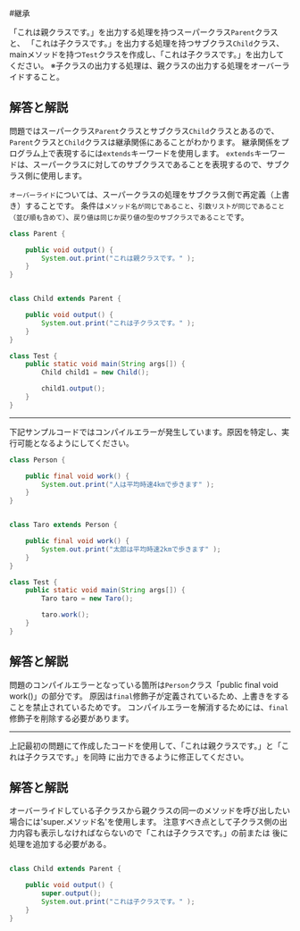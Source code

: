 #継承

 「これは親クラスです。」を出力する処理を持つスーパークラス`Parent`クラスと、
 「これは子クラスです。」を出力する処理を持つサブクラス`Child`クラス、
 mainメソッドを持つ`Test`クラスを作成し、「これは子クラスです。」を出力してください。
 ※子クラスの出力する処理は、親クラスの出力する処理をオーバーライドすること。

## 解答と解説
問題ではスーパークラス`Parent`クラスとサブクラス`Child`クラスとあるので、`Parent`クラスと`Child`クラスは継承関係にあることがわかります。
継承関係をプログラム上で表現するには`extends`キーワードを使用します。
`extends`キーワードは、スーパークラスに対してのサブクラスであることを表現するので、サブクラス側に使用します。

`オーバーライド`については、スーパークラスの処理をサブクラス側で再定義（上書き）することです。
条件は`メソッド名が同じであること`、`引数リストが同じであること（並び順も含めて）`、`戻り値は同じか戻り値の型のサブクラスであること`です。

```Parent.java
class Parent {

	public void output() {
		System.out.print("これは親クラスです。" );
	}
}
```

```Child.java

class Child extends Parent {

	public void output() {
		System.out.print("これは子クラスです。" );
	}
}
```

```Test.java
class Test {
	public static void main(String args[]) {
		Child child1 = new Child();

		child1.output();
	}
}
```

---

下記サンプルコードではコンパイルエラーが発生しています。原因を特定し、実行可能となるようにしてください。

```Person.java
class Person {

	public final void work() {
		System.out.print("人は平均時速4kmで歩きます" );
	}
}
```

```Taro.java

class Taro extends Person {

	public final void work() {
		System.out.print("太郎は平均時速2kmで歩きます" );
	}
}
```

```Test.java
class Test {
	public static void main(String args[]) {
		Taro taro = new Taro();

		taro.work();
	}
}
```

## 解答と解説
問題のコンパイルエラーとなっている箇所は`Person`クラス「public final void work()」の部分です。
原因は`final`修飾子が定義されているため、上書きをすることを禁止されているためです。
コンパイルエラーを解消するためには、`final`修飾子を削除する必要があります。


---
上記最初の問題にて作成したコードを使用して、「これは親クラスです。」と「これは子クラスです。」を同時
に出力できるように修正してください。

## 解答と解説
オーバーライドしている子クラスから親クラスの同一のメソッドを呼び出したい場合には'super.メソッド名'を使用します。
注意すべき点として子クラス側の出力内容も表示しなければならないので「これは子クラスです。」の前または
後に処理を追加する必要がある。

```Child.java

class Child extends Parent {

	public void output() {
		super.output();
		System.out.print("これは子クラスです。" );
	}
}

```